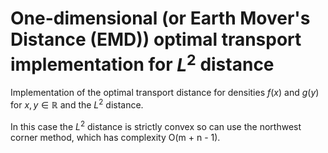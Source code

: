 # One-dimensional (or Earth Mover's Distance (EMD)) optimal transport implementation for $L^2$ distance

Implementation of the optimal transport distance for densities $f(x)$ and $g(y)$ for $x,y \in \mathbb{R}$ and the $L^2$ distance.

In this case the $L^2$ distance is strictly convex so can use the northwest corner method, which has complexity O(m + n - 1).
